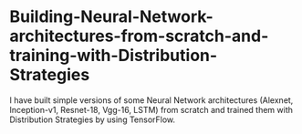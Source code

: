 # Building-Neural-Network-architectures-from-scratch-and-training-with-Distribution-Strategies
I have built simple versions of some Neural Network architectures (Alexnet, Inception-v1, Resnet-18, Vgg-16, LSTM) from scratch and trained them with Distribution Strategies by using TensorFlow.
